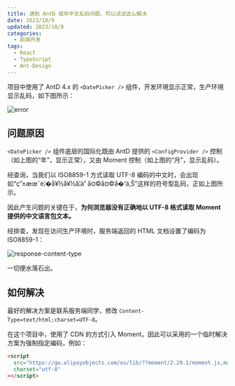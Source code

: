 ```yaml
---
title: 遇到 AntD 组件中文乱码问题，可以试试这么解决
date: 2023/10/9
updated: 2023/10/9
categories:
  - 前端开发
tags:
  - React
  - TypeScript
  - Ant-Design
---
```


项目中使用了 AntD 4.x 的 `<DatePicker />` 组件，开发环境显示正常，生产环境显示乱码，如下图所示：

![error](https://cdn.jsdelivr.net/gh/lolipopj/LolipopJ.github.io/20231008/antd-comp-garbled-characters/error.png)

## 问题原因

`<DatePicker />` 组件底层的国际化既由 AntD 提供的 `<ConfigProvider />` 控制（如上图的“年”，显示正常），又由 Moment 控制（如上图的“月”，显示乱码）。

经查询，当我们以 ISO8859-1 方式读取 UTF-8 编码的中文时，会出现如“ç”±æœˆè¦�å¥½å¥½å­¦ä¹ å¤©å¤©å�‘ä¸Š”这样的符号型乱码，正如上图所示。

因此产生问题的关键在于，**为何浏览器没有正确地以 UTF-8 格式读取 Moment 提供的中文语言包文本。**

经排查，发现在访问生产环境时，服务端返回的 HTML 文档设置了编码为 ISO8859-1：

![response-content-type](https://cdn.jsdelivr.net/gh/lolipopj/LolipopJ.github.io/20231008/antd-comp-garbled-characters/response-content-type.png)

一切便水落石出。

## 如何解决

最好的解决方案是联系服务端同学，修改 `Content-Type=text/html;charset=UTF-8`。

在这个项目中，使用了 CDN 的方式引入 Moment，因此可以采用的一个临时解决方案为强制指定编码，例如：

```html
<script
  src="https://gw.alipayobjects.com/os/lib/??moment/2.29.1/moment.js,moment/2.29.1/locale/zh-cn.js"
  charset="utf-8"
></script>
```

